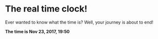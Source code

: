 # The real time clock!

Ever wanted to know what the time is? Well, your journey is about to end!

**The time is Nov 23, 2017, 19:50**